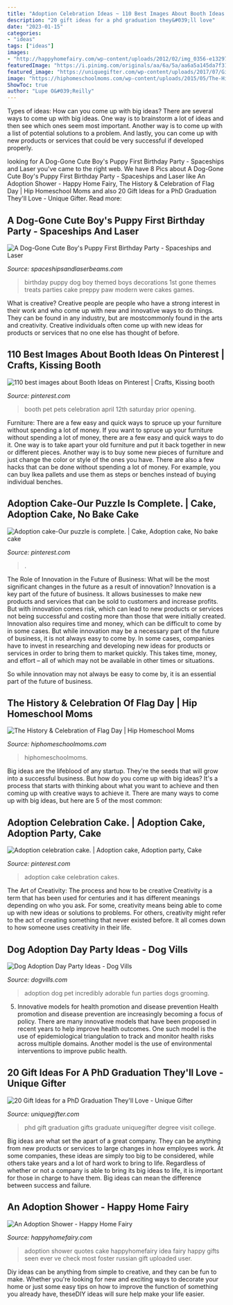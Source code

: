 ```yaml
---
title: "Adoption Celebration Ideas ~ 110 Best Images About Booth Ideas On Pinterest"
description: "20 gift ideas for a phd graduation they&#039;ll love"
date: "2023-01-15"
categories:
- "ideas"
tags: ["ideas"]
images:
- "http://happyhomefairy.com/wp-content/uploads/2012/02/img_0356-e13297699802981.jpg"
featuredImage: "https://i.pinimg.com/originals/aa/6a/5a/aa6a5a145da7f31e84bea0bcb8fe3b95.jpg"
featured_image: "https://uniquegifter.com/wp-content/uploads/2017/07/Gift-Ideas-for-a-PhD-Graduate.jpg"
image: "https://hiphomeschoolmoms.com/wp-content/uploads/2015/05/The-History-Celebration-of-Flag-Day.jpg"
ShowToc: true
author: "Lupe O&#039;Reilly"
---
```



Types of ideas: How can you come up with big ideas?
There are several ways to come up with big ideas. One way is to brainstorm a lot of ideas and then see which ones seem most important. Another way is to come up with a list of potential solutions to a problem. And lastly, you can come up with new products or services that could be very successful if developed properly.

	

		
looking for A Dog-Gone Cute Boy&#039;s Puppy First Birthday Party - Spaceships and Laser you've came to the right web. We have 8 Pics about A Dog-Gone Cute Boy&#039;s Puppy First Birthday Party - Spaceships and Laser like An Adoption Shower - Happy Home Fairy, The History &amp; Celebration of Flag Day | Hip Homeschool Moms and also 20 Gift Ideas for a PhD Graduation They&#039;ll Love - Unique Gifter. Read more:
		
    
## A Dog-Gone Cute Boy&#039;s Puppy First Birthday Party - Spaceships And Laser

<img loading=lazy src="http://spaceshipsandlaserbeams.com/wp-content/uploads/2015/09/PUPPY-BIRTHDAY-PARTY-IDEAS.jpg" onerror="this.onerror=null;this.src='https://tse2.mm.bing.net/th?id=OIP.dSpq1_TMcXOfyI3kuOxANQHaLH&amp;pid=15.1';" alt="A Dog-Gone Cute Boy&#039;s Puppy First Birthday Party - Spaceships and Laser">

_Source: spaceshipsandlaserbeams.com_

>birthday puppy dog boy themed boys decorations 1st gone themes treats parties cake preppy paw modern were cakes games. 

	

What is creative?
Creative people are people who have a strong interest in their work and who come up with new and innovative ways to do things. They can be found in any industry, but are mostcommonly found in the arts and creativity. Creative individuals often come up with new ideas for products or services that no one else has thought of before.

    
## 110 Best Images About Booth Ideas On Pinterest | Crafts, Kissing Booth

<img loading=lazy src="https://s-media-cache-ak0.pinimg.com/736x/e8/0f/61/e80f61cbc8dd4c7a435de684dd44c204.jpg" onerror="this.onerror=null;this.src='https://tse3.mm.bing.net/th?id=OIP.2M_Du37euJ15Ln5teuo18QHaFj&amp;pid=15.1';" alt="110 best images about Booth Ideas on Pinterest | Crafts, Kissing booth">

_Source: pinterest.com_

>booth pet pets celebration april 12th saturday prior opening. 

	

Furniture: There are a few easy and quick ways to spruce up your furniture without spending a lot of money.
If you want to spruce up your furniture without spending a lot of money, there are a few easy and quick ways to do it. One way is to take apart your old furniture and put it back together in new or different pieces. Another way is to buy some new pieces of furniture and just change the color or style of the ones you have. There are also a few hacks that can be done without spending a lot of money. For example, you can buy Ikea pallets and use them as steps or benches instead of buying individual benches.

    
## Adoption Cake-Our Puzzle Is Complete. | Cake, Adoption Cake, No Bake Cake

<img loading=lazy src="https://i.pinimg.com/originals/41/9f/10/419f10e08989feccb45d7a58c8e38889.jpg" onerror="this.onerror=null;this.src='https://tse4.mm.bing.net/th?id=OIP.0VxvoFAT_eMn_esLoCdUBgHaNK&amp;pid=15.1';" alt="Adoption cake-Our puzzle is complete. | Cake, Adoption cake, No bake cake">

_Source: pinterest.com_

>. 

	

The Role of Innovation in the Future of Business: What will be the most significant changes in the future as a result of innovation?
Innovation is a key part of the future of business. It allows businesses to make new products and services that can be sold to customers and increase profits. But with innovation comes risk, which can lead to new products or services not being successful and costing more than those that were initially created. Innovation also requires time and money, which can be difficult to come by in some cases.
But while innovation may be a necessary part of the future of business, it is not always easy to come by. In some cases, companies have to invest in researching and developing new ideas for products or services in order to bring them to market quickly. This takes time, money, and effort – all of which may not be available in other times or situations.

So while innovation may not always be easy to come by, it is an essential part of the future of business.

    
## The History &amp; Celebration Of Flag Day | Hip Homeschool Moms

<img loading=lazy src="https://hiphomeschoolmoms.com/wp-content/uploads/2015/05/The-History-Celebration-of-Flag-Day.jpg" onerror="this.onerror=null;this.src='https://tse4.mm.bing.net/th?id=OIP.DD57KroFKa4QcbXWgb1hkwHaF6&amp;pid=15.1';" alt="The History &amp; Celebration of Flag Day | Hip Homeschool Moms">

_Source: hiphomeschoolmoms.com_

>hiphomeschoolmoms. 

	

Big ideas are the lifeblood of any startup. They're the seeds that will grow into a successful business. But how do you come up with big ideas? It's a process that starts with thinking about what you want to achieve and then coming up with creative ways to achieve it. There are many ways to come up with big ideas, but here are 5 of the most common: 

    
## Adoption Celebration Cake. | Adoption Cake, Adoption Party, Cake

<img loading=lazy src="https://i.pinimg.com/originals/aa/6a/5a/aa6a5a145da7f31e84bea0bcb8fe3b95.jpg" onerror="this.onerror=null;this.src='https://tse4.mm.bing.net/th?id=OIP.WAuUqGP-73Z9ICHIXkthsAHaIA&amp;pid=15.1';" alt="Adoption celebration cake. | Adoption cake, Adoption party, Cake">

_Source: pinterest.com_

>adoption cake celebration cakes. 

	

The Art of Creativity: The process and how to be creative
Creativity is a term that has been used for centuries and it has different meanings depending on who you ask. For some, creativity means being able to come up with new ideas or solutions to problems. For others, creativity might refer to the act of creating something that never existed before. It all comes down to how someone uses creativity in their life.

    
## Dog Adoption Day Party Ideas - Dog Vills

<img loading=lazy src="https://www.dogvills.com/wp-content/uploads/2015/03/Adoption-Day-Party-Ideas.jpg" onerror="this.onerror=null;this.src='https://tse4.mm.bing.net/th?id=OIP.CSli0lynHQukLDijgS5_AwHaKl&amp;pid=15.1';" alt="Dog Adoption Day Party Ideas - Dog Vills">

_Source: dogvills.com_

>adoption dog pet incredibly adorable fun parties dogs grooming. 

	

5) Innovative models for health promotion and disease prevention
Health promotion and disease prevention are increasingly becoming a focus of policy. There are many innovative models that have been proposed in recent years to help improve health outcomes. One such model is the use of epidemiological triangulation to track and monitor health risks across multiple domains. Another model is the use of environmental interventions to improve public health.

    
## 20 Gift Ideas For A PhD Graduation They&#039;ll Love - Unique Gifter

<img loading=lazy src="https://uniquegifter.com/wp-content/uploads/2017/07/Gift-Ideas-for-a-PhD-Graduate.jpg" onerror="this.onerror=null;this.src='https://tse4.mm.bing.net/th?id=OIP.JMF3Bp_y2J5e109cFsmVGAHaLG&amp;pid=15.1';" alt="20 Gift Ideas for a PhD Graduation They&#039;ll Love - Unique Gifter">

_Source: uniquegifter.com_

>phd gift graduation gifts graduate uniquegifter degree visit college. 

	

Big ideas are what set the apart of a great company. They can be anything from new products or services to large changes in how employees work. At some companies, these ideas are simply too big to be considered, while others take years and a lot of hard work to bring to life. Regardless of whether or not a company is able to bring its big ideas to life, it is important for those in charge to have them. Big ideas can mean the difference between success and failure.

    
## An Adoption Shower - Happy Home Fairy

<img loading=lazy src="http://happyhomefairy.com/wp-content/uploads/2012/02/img_0356-e13297699802981.jpg" onerror="this.onerror=null;this.src='https://tse1.mm.bing.net/th?id=OIP.8fMMfwRSPmZhHq2d2rCgKQHaLH&amp;pid=15.1';" alt="An Adoption Shower - Happy Home Fairy">

_Source: happyhomefairy.com_

>adoption shower quotes cake happyhomefairy idea fairy happy gifts seen ever ve check most foster russian gift uploaded user. 

	

Diy ideas can be anything from simple to creative, and they can be fun to make. Whether you're looking for new and exciting ways to decorate your home or just some easy tips on how to improve the function of something you already have, theseDIY ideas will sure help make your life easier.

